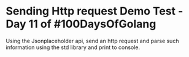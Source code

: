 # Sending Http request Demo Test - Day 11 of #100DaysOfGolang


Using the Jsonplaceholder api, send an http request and parse such information using the std library and print to console.
